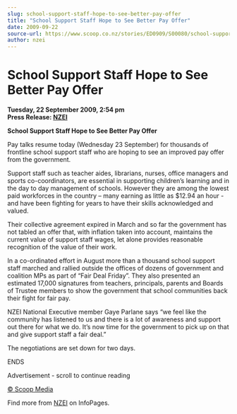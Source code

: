 ```yaml
---
slug: school-support-staff-hope-to-see-better-pay-offer
title: "School Support Staff Hope to See Better Pay Offer"
date: 2009-09-22
source-url: https://www.scoop.co.nz/stories/ED0909/S00080/school-support-staff-hope-to-see-better-pay-offer.htm
author: nzei
---
```

School Support Staff Hope to See Better Pay Offer
=================================================

**Tuesday, 22 September 2009, 2:54 pm**  
**Press Release: [NZEI](https://info.scoop.co.nz/NZEI)**

**School Support Staff Hope to See Better Pay Offer**

Pay talks resume today (Wednesday 23 September) for thousands of frontline school support staff who are hoping to see an improved pay offer from the government.

Support staff such as teacher aides, librarians, nurses, office managers and sports co-coordinators, are essential in supporting children’s learning and in the day to day management of schools. However they are among the lowest paid workforces in the country – many earning as little as $12.94 an hour - and have been fighting for years to have their skills acknowledged and valued.

Their collective agreement expired in March and so far the government has not tabled an offer that, with inflation taken into account, maintains the current value of support staff wages, let alone provides reasonable recognition of the value of their work.

In a co-ordinated effort in August more than a thousand school support staff marched and rallied outside the offices of dozens of government and coalition MPs as part of “Fair Deal Friday”. They also presented an estimated 17,000 signatures from teachers, principals, parents and Boards of Trustee members to show the government that school communities back their fight for fair pay.

NZEI National Executive member Gaye Parlane says “we feel like the community has listened to us and there is a lot of awareness and support out there for what we do. It’s now time for the government to pick up on that and give support staff a fair deal.”

The negotiations are set down for two days.

  
ENDS

Advertisement - scroll to continue reading





[© Scoop Media](http://www.scoop.co.nz/about/terms.html)

Find more from [NZEI](https://info.scoop.co.nz/NZEI) on InfoPages.
